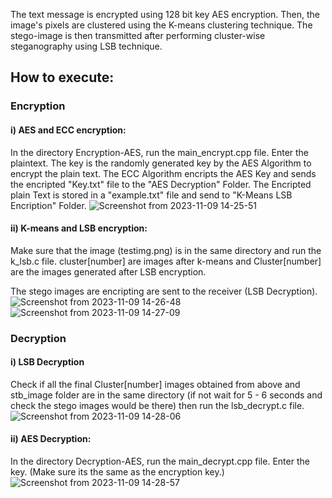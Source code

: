 The text message is encrypted using 128 bit key AES encryption. Then, the image's pixels are clustered using the K-means clustering technique. The stego-image is then transmitted after performing cluster-wise steganography using LSB technique. 

## How to execute:
### Encryption
#### i) AES and ECC encryption:
In the directory Encryption-AES, run the main_encrypt.cpp file. Enter the plaintext.
The key is the randomly generated key by the AES Algorithm to encrypt the plain text.
The ECC Algorithm encripts the AES Key and sends the encripted "Key.txt" file to the "AES Decryption" Folder.
The Encripted plain Text is stored in a "example.txt" file and send to "K-Means LSB Encription" Folder.
![Screenshot from 2023-11-09 14-25-51](https://github.com/devchaitanya/KCES-An-Efficient-and-Secure-Steganography-Method/assets/100561320/03ac92f0-3b75-4495-99b8-41cdc5fc479e)

#### ii) K-means and LSB encryption:
Make sure that the image (testimg.png) is in the same directory and run the k_lsb.c file. 
cluster[number] are images after k-means and Cluster[number] are the images generated after LSB encryption.

The stego images are encripting are sent to the receiver (LSB Decryption).
![Screenshot from 2023-11-09 14-26-48](https://github.com/devchaitanya/KCES-An-Efficient-and-Secure-Steganography-Method/assets/100561320/55a9bd6b-43af-4e12-8280-60d20d18fc26)
![Screenshot from 2023-11-09 14-27-09](https://github.com/devchaitanya/KCES-An-Efficient-and-Secure-Steganography-Method/assets/100561320/f9fb211d-9659-4e46-9347-837ad71ce6d6)

### Decryption
#### i) LSB Decryption
Check if all the final Cluster[number] images obtained from above and stb_image folder are in the same directory (if not wait for 5 - 6 seconds and check the stego images would be there) then run the lsb_decrypt.c file.
![Screenshot from 2023-11-09 14-28-06](https://github.com/devchaitanya/KCES-An-Efficient-and-Secure-Steganography-Method/assets/100561320/11177dd7-2454-45ad-902b-5d436eadab6e)


#### ii) AES Decryption:
In the directory Decryption-AES, run the main_decrypt.cpp file. Enter the key. (Make sure its the same as the encryption key.)
![Screenshot from 2023-11-09 14-28-57](https://github.com/devchaitanya/KCES-An-Efficient-and-Secure-Steganography-Method/assets/100561320/b262bef0-8b2e-4d45-b621-379b49aa8178)
